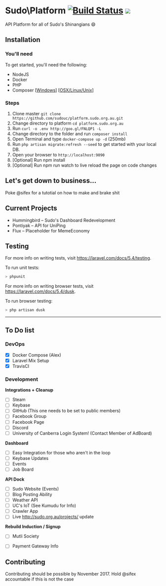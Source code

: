 # Sudo\Platform [![Build Status](https://travis-ci.org/sudouc/platform.sudo.org.au.svg?branch=master)](https://travis-ci.org/sudouc/platform.sudo.org.au) ![](https://img.shields.io/badge/sudo-medium-yellow.svg)
 
API Platform for all of Sudo's Shinangians 😄


## Installation

### You'll need

To get started, you'll need the following:
* NodeJS
* Docker
* PHP
* Composer [[Windows](https://getcomposer.org/doc/00-intro.md#installation-windows)] [[OSX/Linux/Unix](https://getcomposer.org/doc/00-intro.md#installation-linux-unix-osx)]

### Steps

1. Clone master `git clone https://github.com/sudouc/platform.sudo.org.au.git`
1. Change directory to platform `cd platform.sudo.org.au`
2. Run `curl -o .env http://goo.gl/FNLQP1 -L`
2. Change directory to the folder and run `composer install`
2. Open Terminal and type `docker-compose up -d` (250mb)
3. Run `php artisan migrate:refresh --seed` to get started with your local DB.
4. Open your browser to `http://localhost:9090`
5. [Optional] Run npm install
6. [Optional] Run npm run watch to live reload the page on code changes


## Let's get down to business...

Poke @sifex for a tutotial on how to make and brake shit



## Current Projects 

- Hummingbird – Sudo's Dashboard Redevelopment
- Pontiyak – API for UniPing
- Flux – Placeholder for MemeEconomy

## Testing

For more info on writing tests, visit https://laravel.com/docs/5.4/testing.

To run unit tests:

```bash
> phpunit
```

For more info on writing browser tests, visit https://laravel.com/docs/5.4/dusk.

To run browser testing:

```bash
> php artisan dusk
```

---

## To Do list


### DevOps

- [x] Docker Compose (Alex)
- [x] Laravel Mix Setup
- [x] TravisCI  

### Development

**Integrations + Cleanup**

- [ ] Steam
- [ ] Keybase
- [ ] GitHub (This one needs to be set to public members)
- [ ] Facebook Group
- [ ] Facebook Page
- [ ] Discord
- [ ] University of Canberra Login System! (Contact Member of AdBoard)

**Dashboard**

- [ ] Easy Integration for those who aren't in the loop
- [ ] Keybase Updates
- [ ] Events
- [ ] Job Board

**API Dock**

- [ ] Sudo Website (Events)
- [ ] Blog Posting Ability
- [ ] Weather API
- [ ] UC's IoT (See Kumudu for Info)
- [ ] Crawler App
- [ ] Live http://sudo.org.au/projects/ update

**Rebuild Induction / Signup**
- [ ] Mutli Society
- [ ] Payment Gateway Info

    
    
    
## Contributing

Contributing should be possible by November 2017. Hold @sifex accountable if this is not the case
